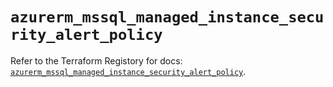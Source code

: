 # `azurerm_mssql_managed_instance_security_alert_policy`

Refer to the Terraform Registory for docs: [`azurerm_mssql_managed_instance_security_alert_policy`](https://registry.terraform.io/providers/hashicorp/azurerm/3.66.0/docs/resources/mssql_managed_instance_security_alert_policy).
